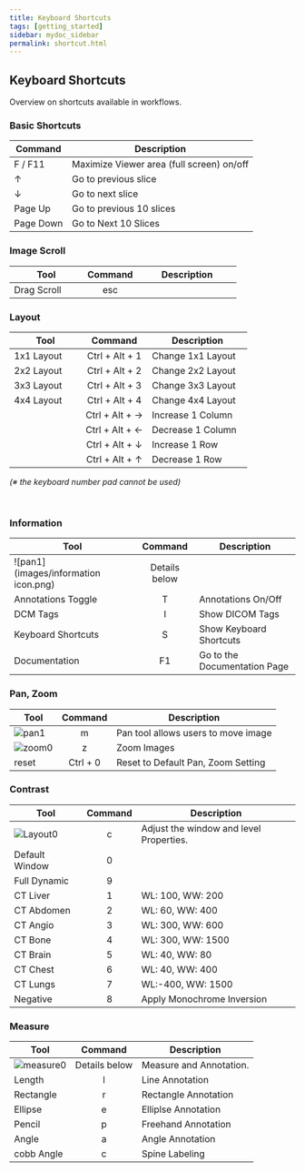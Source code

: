 ```yaml
---
title: Keyboard Shortcuts
tags: [getting_started]
sidebar: mydoc_sidebar
permalink: shortcut.html
---
```


## Keyboard Shortcuts

Overview on shortcuts available in workflows.

### Basic Shortcuts

| Command   | Description                               |
| --------- | ----------------------------------------- |
| F / F11   | Maximize Viewer area (full screen) on/off |
| ↑         | Go to previous slice                      |
| ↓         | Go to next slice                          |
| Page Up   | Go to previous 10 slices                  |
| Page Down | Go to Next 10 Slices                      |

### Image Scroll

| Tool                                             | Command | Description                                                                                                                                                                                                                    |
| ------------------------------------------------ | :-----: | ------------------------------------------------------------------------------------------------------------------------------------------------------------------------------------------------------------------------------ |
| Drag Scroll &nbsp;&nbsp;&nbsp;&nbsp;&nbsp;&nbsp; |   esc   | &nbsp;&nbsp;&nbsp;&nbsp;&nbsp;&nbsp;&nbsp;&nbsp;&nbsp;&nbsp;&nbsp;&nbsp;&nbsp;&nbsp;&nbsp;&nbsp;&nbsp;&nbsp;&nbsp;&nbsp;&nbsp;&nbsp;&nbsp;&nbsp;&nbsp;&nbsp;&nbsp;&nbsp;&nbsp;&nbsp;&nbsp;&nbsp;&nbsp;&nbsp;&nbsp;&nbsp;&nbsp; |

### Layout

| Tool                                      |    Command     | Description                         |
| ----------------------------------------- | :------------: | ----------------------------------- |
| 1x1 Layout &nbsp;&nbsp;&nbsp;&nbsp;&nbsp; | Ctrl + Alt + 1 | Change 1x1 Layout&nbsp;&nbsp;&nbsp; |
| 2x2 Layout                                | Ctrl + Alt + 2 | Change 2x2 Layout                   |
| 3x3 Layout                                | Ctrl + Alt + 3 | Change 3x3 Layout                   |
| 4x4 Layout                                | Ctrl + Alt + 4 | Change 4x4 Layout                   |
|                                           | Ctrl + Alt + → | Increase 1 Column                   |
|                                           | Ctrl + Alt + ← | Decrease 1 Column                   |
|                                           | Ctrl + Alt + ↓ | Increase 1 Row                      |
|                                           | Ctrl + Alt + ↑ | Decrease 1 Row                      |

_(※ the keyboard number pad cannot be used)_

<br>

### Information

| Tool                                 |    Command    | Description                  |
| ------------------------------------ | :-----------: | ---------------------------- |
| ![pan1](images/information icon.png) | Details below |                              |
| Annotations Toggle                   |       T       | Annotations On/Off           |
| DCM Tags                             |       I       | Show DICOM Tags              |
| Keyboard Shortcuts                   |       S       | Show Keyboard Shortcuts      |
| Documentation                        |      F1       | Go to the Documentation Page |

### Pan, Zoom

| Tool                       | Command  | Description                         |
| -------------------------- | :------: | ----------------------------------- |
| ![pan1](images/pan1.png)   |    m     | Pan tool allows users to move image |
| ![zoom0](images/zoom0.png) |    z     | Zoom Images                         |
| reset                      | Ctrl + 0 | Reset to Default Pan, Zoom Setting  |

### Contrast

| Tool                             | Command | Description                             |
| -------------------------------- | :-----: | --------------------------------------- |
| ![Layout0](images/Contrast0.png) |    c    | Adjust the window and level Properties. |
| Default Window                   |    0    |                                         |
| Full Dynamic                     |    9    |                                         |
| CT Liver                         |    1    | WL: 100, WW: 200                        |
| CT Abdomen                       |    2    | WL: 60, WW: 400                         |
| CT Angio                         |    3    | WL: 300, WW: 600                        |
| CT Bone                          |    4    | WL: 300, WW: 1500                       |
| CT Brain                         |    5    | WL: 40, WW: 80                          |
| CT Chest                         |    6    | WL: 40, WW: 400                         |
| CT Lungs                         |    7    | WL:-400, WW: 1500                       |
| Negative                         |    8    | Apply Monochrome Inversion              |

### Measure

| Tool                             |    Command    | Description             |
| -------------------------------- | :-----------: | ----------------------- |
| ![measure0](images/measure0.png) | Details below | Measure and Annotation. |
| Length                           |       l       | Line Annotation         |
| Rectangle                        |       r       | Rectangle Annotation    |
| Ellipse                          |       e       | Elliplse Annotation     |
| Pencil                           |       p       | Freehand Annotation     |
| Angle                            |       a       | Angle Annotation        |
| cobb Angle                       |       c       | Spine Labeling          |
